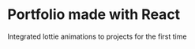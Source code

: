 <h1>Portfolio made with React</h1>
<p>Integrated lottie animations to projects for the first time</p>

